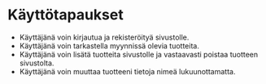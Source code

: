 # Käyttötapaukset

* Käyttäjänä voin kirjautua ja rekisteröityä sivustolle.
* Käyttäjänä voin tarkastella myynnissä olevia tuotteita.
* Käyttäjänä voin lisätä tuotteita sivustolle ja vastaavasti poistaa tuotteen sivustolta. 
* Käyttäjänä voin muuttaa tuotteeni tietoja nimeä lukuunottamatta.

